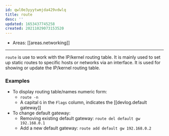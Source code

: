 ```yaml
---
id: qwl0e3yyytwmjda429vdwlq
title: route
desc: ''
updated: 1653437745258
created: 20211029073153520
---
```


- Areas: [[areas.networking]]

---

`route` is use to work with the IP/kernel routing table. It is mainly used to set up static routes to specific hosts or networks via an interface. It is used for showing or update the IP/kernel routing table.

### Examples

- To display routing table/names numeric form:
  - `route -n`
  - A capital `G` in the `Flags` column, indicates the [[devlog.default gateway]]
- To change default gateway:
  - Removing existing default gateway: `route del default gw 192.168.0.1`
  - Add a new default gateway: `route add default gw 192.168.0.2`
